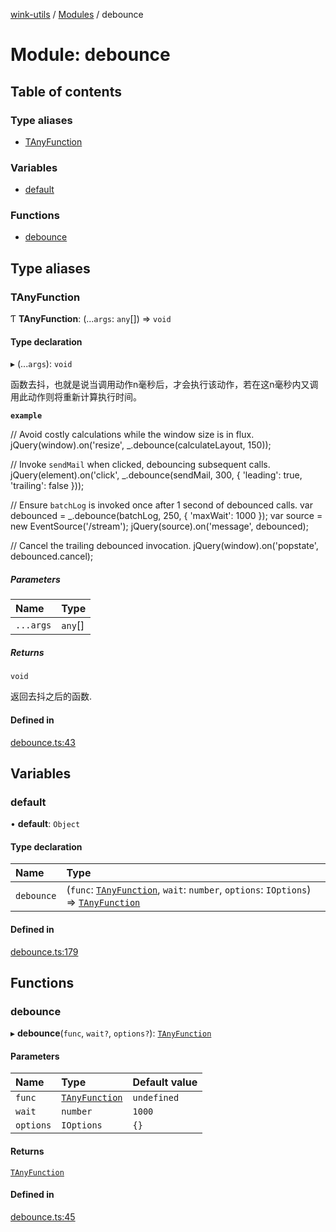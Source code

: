 [wink-utils](../README.md) / [Modules](../modules.md) / debounce

# Module: debounce

## Table of contents

### Type aliases

- [TAnyFunction](debounce.md#tanyfunction)

### Variables

- [default](debounce.md#default)

### Functions

- [debounce](debounce.md#debounce)

## Type aliases

### TAnyFunction

Ƭ **TAnyFunction**: (...`args`: `any`[]) => `void`

#### Type declaration

▸ (...`args`): `void`

函数去抖，也就是说当调用动作n毫秒后，才会执行该动作，若在这n毫秒内又调用此动作则将重新计算执行时间。

**`example`**

// Avoid costly calculations while the window size is in flux.
jQuery(window).on('resize', _.debounce(calculateLayout, 150));

// Invoke `sendMail` when clicked, debouncing subsequent calls.
jQuery(element).on('click', _.debounce(sendMail, 300, {
  'leading': true,
  'trailing': false
}));

// Ensure `batchLog` is invoked once after 1 second of debounced calls.
var debounced = _.debounce(batchLog, 250, { 'maxWait': 1000 });
var source = new EventSource('/stream');
jQuery(source).on('message', debounced);

// Cancel the trailing debounced invocation.
jQuery(window).on('popstate', debounced.cancel);

##### Parameters

| Name | Type |
| :------ | :------ |
| `...args` | `any`[] |

##### Returns

`void`

返回去抖之后的函数.

#### Defined in

[debounce.ts:43](https://github.com/huahuahuahuahuahua/wink-utils/blob/a2b0a79/src/debounce.ts#L43)

## Variables

### default

• **default**: `Object`

#### Type declaration

| Name | Type |
| :------ | :------ |
| `debounce` | (`func`: [`TAnyFunction`](debounce.md#tanyfunction), `wait`: `number`, `options`: `IOptions`) => [`TAnyFunction`](debounce.md#tanyfunction) |

#### Defined in

[debounce.ts:179](https://github.com/huahuahuahuahuahua/wink-utils/blob/a2b0a79/src/debounce.ts#L179)

## Functions

### debounce

▸ **debounce**(`func`, `wait?`, `options?`): [`TAnyFunction`](debounce.md#tanyfunction)

#### Parameters

| Name | Type | Default value |
| :------ | :------ | :------ |
| `func` | [`TAnyFunction`](debounce.md#tanyfunction) | `undefined` |
| `wait` | `number` | `1000` |
| `options` | `IOptions` | `{}` |

#### Returns

[`TAnyFunction`](debounce.md#tanyfunction)

#### Defined in

[debounce.ts:45](https://github.com/huahuahuahuahuahua/wink-utils/blob/a2b0a79/src/debounce.ts#L45)
